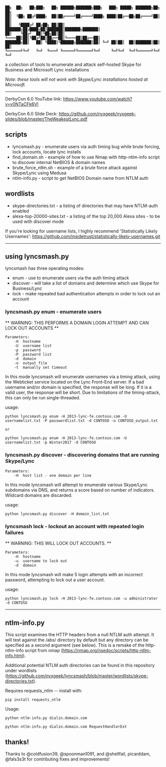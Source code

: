 
```
██╗  ██╗   ██╗███╗   ██╗ ██████╗███████╗███╗   ███╗ █████╗ ███████╗██╗  ██╗
██║  ╚██╗ ██╔╝████╗  ██║██╔════╝██╔════╝████╗ ████║██╔══██╗██╔════╝██║  ██║
██║   ╚████╔╝ ██╔██╗ ██║██║     ███████╗██╔████╔██║███████║███████╗███████║
██║    ╚██╔╝  ██║╚██╗██║██║     ╚════██║██║╚██╔╝██║██╔══██║╚════██║██╔══██║
███████╗██║   ██║ ╚████║╚██████╗███████║██║ ╚═╝ ██║██║  ██║███████║██║  ██║
╚══════╝╚═╝   ╚═╝  ╚═══╝ ╚═════╝╚══════╝╚═╝     ╚═╝╚═╝  ╚═╝╚══════╝╚═╝  ╚═╝
```                                                                   


a collection of tools to enumerate and attack self-hosted Skype for Business and Microsoft Lync installations

*Note: these tools will not work with Skype/Lync installations hosted at Microsoft.*
<hr>

DerbyCon 6.0 YouTube link: https://www.youtube.com/watch?v=v0NTaCFk6VI

DerbyCon 6.0 Slide Deck: https://github.com/nyxgeek/nyxgeek-slides/blob/master/TheWeakestLync.pdf


## scripts
 * lyncsmash.py - enumerate users via auth timing bug while brute forcing, lock accounts, locate lync installs
 * find_domain.sh  - example of how to use Nmap with http-ntlm-info script to discover internal NetBIOS & domain names
 * brute_force_ntlm.sh - example of a brute force attack against Skype/Lync using Medusa
 * ntlm-info.py - script to get NetBIOS Domain name from NTLM auth

## wordlists
 * skype-directories.txt - a listing of directories that may have NTLM-auth enabled
 * alexa-top-20000-sites.txt - a listing of the top 20,000 Alexa sites - to be used with discover mode

If you're looking for username lists, I highly recommend 'Statistically Likely Usernames': https://github.com/insidetrust/statistically-likely-usernames.git

<hr>

## using lyncsmash.py

lyncsmash has three operating modes:
 * enum - use to enumerate users via the auth timing attack
 * discover - will take a list of domains and determine which use Skype for Business/Lync
 * lock - make repeated bad authentication attempts in order to lock out an account



### lyncsmash.py enum - enumerate users

** WARNING: THIS PERFORMS A DOMAIN LOGIN ATTEMPT AND CAN LOCK OUT ACCOUNTS **

```
Parameters:
    -H	hostname
    -U	username list
    -p  password
    -P  password list
    -d	domain
    -o  output file
    -t  manually set timeout
```
In this mode lyncsmash will enumerate usernames via a timing attack, using the Webticket service located on the Lync Front-End server. If a bad username and/or domain is specified, the response will be long. If it is a valid user, the response will be short. Due to limitations of the timing-attack, this can only be run single-threaded.


usage:
```
python lyncsmash.py enum -H 2013-lync-fe.contoso.com -U usernamelist.txt -P passwordlist.txt -d CONTOSO -o CONTOSO_output.txt

or

python lyncsmash.py enum -H 2013-lync-fe.contoso.com -U usernamelist.txt -p Winter2017 -d CONTOSO

```

### lyncsmash.py discover - discovering domains that are running Skype/Lync

```
Parameters:
    -H	host list - one domain per line
```
In this mode lyncsmash will attempt to enumerate various Skype/Lync subdomains via DNS, and returns a score based on number of indicators. Wildcard domains are discarded.

usage:
```
python lyncsmash.py discover -H domain_list.txt

```

### lyncsmash lock - lockout an account with repeated login failures
** WARNING: THIS WILL LOCK OUT ACCOUNTS. **

```
Parameters:
    -H	hostname
    -u	username to lock out
    -d	domain
```

In this mode lyncsmash will make 5 login attempts with an incorrect password, attempting to lock out a user account.


usage:
```
python lyncsmash.py lock -H 2013-lync-fe.contoso.com -u administrator -d CONTOSO

```

<hr>

## ntlm-info.py

This script examines the HTTP headers from a null NTLM auth attempt.  It will test against the /abs/ directory by default but any directory can be specified as a second argument (see below). This is a remake of the http-ntlm-info script from nmap (https://nmap.org/nsedoc/scripts/http-ntlm-info.html).

Additional potential NTLM auth directories can be found in this repository under wordlists (https://github.com/nyxgeek/lyncsmash/blob/master/wordlists/skype-directories.txt).

Requires requests_ntlm -- install with:

```pip install requests_ntlm```

Usage:
```
python ntlm-info.py dialin.domain.com

python ntlm-info.py dialin.domain.com RequestHandlerExt
```

## thanks!
Thanks to @coldfusion39, @spoonman1091, and @shellfail, picarddam, @fals3s3t for contributing fixes and improvements!
